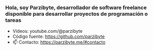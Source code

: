 ### Hola, soy Parzibyte, desarrollador de software freelance disponible para desarrollar proyectos de programación o tareas
- Vídeos: youtube.com/@parzibyte
- Código fuente: https://github.com/parzibyte
- 📫 Contacto: https://parzibyte.me/#contacto
